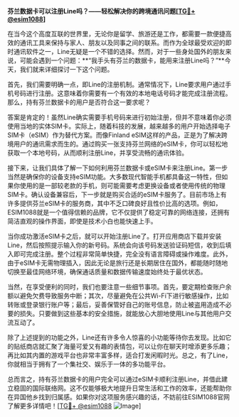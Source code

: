**芬兰数据卡可以注册Line吗？——轻松解决你的跨境通讯问题[[TG💪+ @esim1088](https://t.me/s/esim1088)]**

在当今这个高度互联的世界里，无论你是留学、旅游还是工作，都需要一款便捷高效的通讯工具来保持与家人、朋友以及同事之间的联系。而作为全球最受欢迎的即时通讯软件之一，Line无疑是一个不错的选择。然而，对于一些身处国外的朋友来说，可能会遇到一个问题：**“我手头有芬兰的数据卡，能用来注册Line吗？”**今天，我们就来详细探讨一下这个问题。

首先，我们需要明确一点，即Line的注册机制。通常情况下，Line要求用户通过手机号码进行注册。这意味着你需要有一个有效的本地电话号码才能完成注册流程。那么，持有芬兰数据卡的用户是否符合这一要求呢？

答案是肯定的！虽然Line确实需要手机号码来进行初始注册，但并不意味着你必须使用当地的实体SIM卡。实际上，随着科技的发展，越来越多的用户开始选择电子SIM卡（eSIM）作为替代方案。而像Finland eSIM这样的产品，正是为了解决跨境用户的通讯需求而生的。通过购买一张支持芬兰网络的eSIM卡，你可以轻松地获取一个本地号码，从而顺利注册Line，并享受流畅的通讯体验。

接下来，让我们具体了解一下如何利用芬兰数据卡或eSIM卡来注册Line。第一步当然是确保你的设备支持eSIM功能。大多数现代智能手机都具备这一特性，但如果你使用的是一部较老款的手机，则可能需要考虑更换设备或者使用传统的物理SIM卡。确认设备兼容后，下一步就是购买合适的eSIM卡服务了。目前市场上有许多提供芬兰eSIM卡的服务商，其中不乏口碑良好且性价比高的选项。例如，ESIM1088就是一个值得信赖的品牌，它不仅提供了稳定可靠的网络连接，还拥有简洁直观的操作界面，即使是技术小白也能快速上手。

当你成功激活eSIM卡之后，就可以开始注册Line了。打开应用商店下载并安装Line，然后按照提示输入你的新号码。系统会向该号码发送验证码短信，收到后填入即可完成注册。整个过程非常简单快捷，完全没有语言障碍或操作难度。此外，由于eSIM卡无需物理插入，因此无论是旅行还是长期居住在国外，都能随时随地切换至最佳网络环境，确保通话质量和数据传输速度始终处于最优状态。

当然，在享受便利的同时，我们也要注意一些细节事项。首先，要定期检查账户余额以避免欠费导致服务中断；其次，尽量避免在公共Wi-Fi下进行敏感操作，比如转账或登录银行账户等；最后，妥善保管好自己的账号信息，防止被盗用造成不必要的损失。只要做到这些基本的安全措施，就能放心大胆地使用Line与其他用户交流互动了。

除了上述提到的功能之外，Line还有许多令人惊喜的小功能等待你去发现。比如它的贴纸商店就汇聚了海量可爱又有趣的表情包，可以让你在聊天时增添更多乐趣；再比如其内置的游戏平台也非常丰富多样，适合打发闲暇时光。总之，有了Line，你就相当于拥有了一个集社交、娱乐于一体的多功能平台。

总而言之，持有芬兰数据卡的用户完全可以通过eSIM卡顺利注册Line，并借此建立稳固的国际联络网。这不仅能够极大地提升日常生活和工作的效率，还能帮助你在异国他乡找到归属感。如果你对这项服务感兴趣的话，不妨前往ESIM1088官网了解更多详情吧！[[TG💪+ @esim1088](https://t.me/s/esim1088) ![Image](https://i.postimg.cc/4NQfJmqS/Snipaste-2025-05-13-00-14-12.png)]